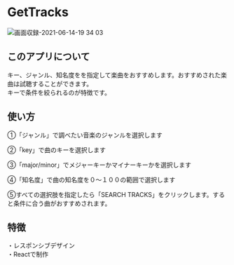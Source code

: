 # GetTracks


![画面収録-2021-06-14-19 34 03](https://user-images.githubusercontent.com/82092800/121879776-2cecfc00-cd48-11eb-8f86-f79c53aee805.gif)


## このアプリについて
 キー、ジャンル、知名度をを指定して楽曲をおすすめします。おすすめされた楽曲は試聴することができます。<br>
 キーで条件を絞られるのが特徴です。
 
 
## 使い方
<p>①「ジャンル」で調べたい音楽のジャンルを選択します</p>
<p>②「key」で曲のキーを選択します</p>
<p>③「major/minor」でメジャーキーかマイナーキーかを選択します</p>
<p>④「知名度」で曲の知名度を０〜１００の範囲で選択します</p>
<p>⑤すべての選択肢を指定したら「SEARCH TRACKS」をクリックします。すると条件に合う曲がおすすめされます。</p>

## 特徴
・レスポンシブデザイン<br>
・Reactで制作<br>



